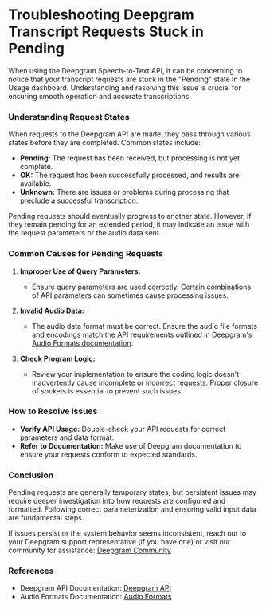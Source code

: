 # Troubleshooting Deepgram Transcript Requests Stuck in Pending

When using the Deepgram Speech-to-Text API, it can be concerning to notice that your transcript requests are stuck in the "Pending" state in the Usage dashboard. Understanding and resolving this issue is crucial for ensuring smooth operation and accurate transcriptions.

### Understanding Request States

When requests to the Deepgram API are made, they pass through various states before they are completed. Common states include:
- **Pending:** The request has been received, but processing is not yet complete.
- **OK:** The request has been successfully processed, and results are available.
- **Unknown:** There are issues or problems during processing that preclude a successful transcription.

Pending requests should eventually progress to another state. However, if they remain pending for an extended period, it may indicate an issue with the request parameters or the audio data sent.

### Common Causes for Pending Requests

1. **Improper Use of Query Parameters:**
   - Ensure query parameters are used correctly.  Certain combinations of API parameters can sometimes cause processing issues.

2. **Invalid Audio Data:**
   - The audio data format must be correct. Ensure the audio file formats and encodings match the API requirements outlined in [Deepgram's Audio Formats documentation](https://developers.deepgram.com/docs/audio-formats).

3. **Check Program Logic:**
   - Review your implementation to ensure the coding logic doesn't inadvertently cause incomplete or incorrect requests. Proper closure of sockets is essential to prevent such issues.

### How to Resolve Issues

- **Verify API Usage:** Double-check your API requests for correct parameters and data format.
- **Refer to Documentation:** Make use of Deepgram documentation to ensure your requests conform to expected standards.

### Conclusion

Pending requests are generally temporary states, but persistent issues may require deeper investigation into how requests are configured and formatted. Following correct parameterization and ensuring valid input data are fundamental steps.

If issues persist or the system behavior seems inconsistent, reach out to your Deepgram support representative (if you have one) or visit our community for assistance: [Deepgram Community](https://discord.gg/deepgram)

### References
- Deepgram API Documentation: [Deepgram API](https://developers.deepgram.com/reference/deepgram-api-overview)
- Audio Formats Documentation: [Audio Formats](https://developers.deepgram.com/docs/audio-formats)
